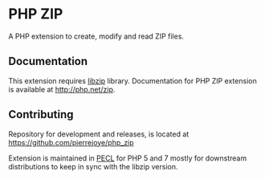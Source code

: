 # PHP ZIP

A PHP extension to create, modify and read ZIP files.

## Documentation

This extension requires [libzip](https://nih.at/libzip/) library. Documentation
for PHP ZIP extension is available at http://php.net/zip.

## Contributing

Repository for development and releases, is located at
https://github.com/pierrejoye/php_zip

Extension is maintained in [PECL](http://pecl.php.net/zip) for PHP 5 and 7 mostly
for downstream distributions to keep in sync with the libzip version.
